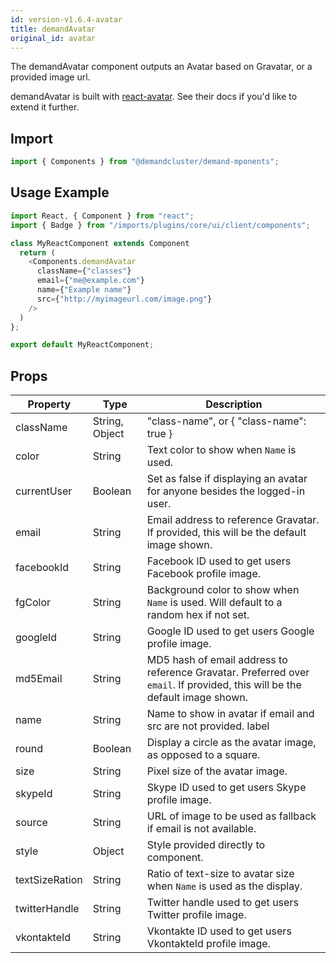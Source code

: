 ```yaml
---
id: version-v1.6.4-avatar
title: demandAvatar
original_id: avatar
---
```

    
The demandAvatar component outputs an Avatar based on Gravatar, or a provided image url.

demandAvatar is built with [react-avatar](https://github.com/sitebase/react-avatar). See their docs if you'd like to extend it further.

## Import

```javascript
import { Components } from "@demandcluster/demand-mponents";
```

## Usage Example

```javascript
import React, { Component } from "react";
import { Badge } from "/imports/plugins/core/ui/client/components";

class MyReactComponent extends Component
  return (
    <Components.demandAvatar
      className={"classes"}
      email={"me@example.com"}
      name={"Example name"}
      src={"http://myimageurl.com/image.png"}
    />
  )
};

export default MyReactComponent;
```

## Props

| Property       | Type           | Description                                                                                                                 |
| -------------- | -------------- | --------------------------------------------------------------------------------------------------------------------------- |
| className      | String, Object | "class-name", or { "class-name": true }                                                                                     |
| color          | String         | Text color to show when `Name` is used.                                                                                     |
| currentUser    | Boolean        | Set as false if displaying an avatar for anyone besides the logged-in user.                                                 |
| email          | String         | Email address to reference Gravatar. If provided, this will be the default image shown.                                     |
| facebookId     | String         | Facebook ID used to get users Facebook profile image.                                                                       |
| fgColor        | String         | Background color to show when `Name` is used. Will default to a random hex if not set.                                      |
| googleId       | String         | Google ID used to get users Google profile image.                                                                           |
| md5Email       | String         | MD5 hash of email address to reference Gravatar. Preferred over `email`. If provided, this will be the default image shown. |
| name           | String         | Name to show in avatar if email and src are not provided. label                                                             |
| round          | Boolean        | Display a circle as the avatar image, as opposed to a square.                                                               |
| size           | String         | Pixel size of the avatar image.                                                                                             |
| skypeId        | String         | Skype ID used to get users Skype profile image.                                                                             |
| source         | String         | URL of image to be used as fallback if email is not available.                                                              |
| style          | Object         | Style provided directly to component.                                                                                       |
| textSizeRation | String         | Ratio of text-size to avatar size when `Name` is used as the display.                                                       |
| twitterHandle  | String         | Twitter handle used to get users Twitter profile image.                                                                     |
| vkontakteId    | String         | Vkontakte ID used to get users VkontakteId profile image.                                                                   |
